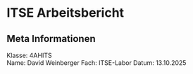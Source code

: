 
# ITSE Arbeitsbericht
## Meta Informationen
Klasse: 4AHITS  
Name: David Weinberger
Fach: ITSE-Labor
Datum: 13.10.2025

## 
